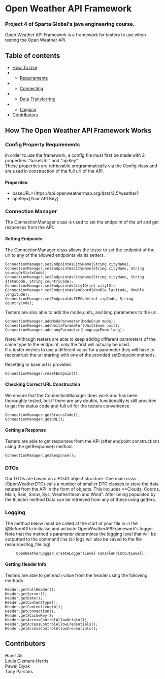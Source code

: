 # Open Weather API Framework

### Project 4 of Sparta Global's java engineering course.

Open Weather API Framework is a framework for testers to use when testing the Open Weather API.

## Table of contents
* [How To Use](#How-The-Open-Weather-API-Framework-Works)
*  - [Requirements](#Config-Property-Requirements)
*  - [Connecting](#Connection-Manager)
*  - [Data Transferring](#DTOs)
*  - [Logging](#Logging)
* [Contributors](#Contributors)


## How The Open Weather API Framework Works

### Config Property Requirements

In order to use the framework, a config file must first be made with 2 properties: "baseURL" and "apiKey" <br>
These properties are retrievable programmatically via the Config class and are used in construction of the full url of the API.
#### Properties:
- baseURL=Https://api.openweathermap.org/data/2.5/weather?
- apiKey=[Your API Key]

### Connection Manager

The ConnectionManager class is used to set the endpoint of the url and get responses from the API.

#### Setting Endpoints

The ConnectionManager class allows the tester to set the endpoint of the url to any of the allowed endpoints via its setters.


    ConnectionManager.setEndpointAsCityName(String cityName);
    ConnectionManager.setEndpointAsCityName(String cityName, String countyOrStateCode);
    ConnectionManager.setEndpointAsCityName(String cityName, String stateCode, String countryCode);
    ConnectionManager.setEndpointAsCityID(int cityID);
    ConnectionManager.setEndpointAsGeoCoord(double latitude, double longitude);
    ConnectionManager.setEndpointAsZIPCode(int zipCode, String countryCode);

Testers are also able to add the mode,units, and lang parameters to the url. <br>

    ConnectionManager.addModeParameter(ModeEnum mode);
    ConnectionManager.addUnitsParameter(UnitsEnum unit);
    ConnectionManager.addLangParameter(LanguageEnum lang);
Note: Although testers are able to keep adding different parameters of the same type to the endpoint, only the first will actually be used. <br>
If a tester wishes to use a different value for a parameter they will have to reconstruct the url starting with one of the provided setEndpoint methods.

Resetting to base url is provided.

    ConnectionManager.resetEndpoint();

#### Checking Correct URL Construction

We ensure that the ConnectionManager does work and has been thoroughly tested, but if there are any doubts, functionality is still provided to get the status code and full url for the testers convenience.

    ConnectionManager.getStatusCode();
    ConnectionManager.getURL();

#### Getting a Response
Testers are able to get responses from the API (after endpoint construction) using the getResponse() method.
  
    ConnectionManager.getResponse();

### DTOs

Our DTOs are based on a POJO object structure. One main class (OpenWeatherDTO) calls a number of smaller DTO classes to store the data retured from the API in the form of objects. This includes **Clouds, Coords, Main, Rain, Snow, Sys, WeatherIteam and Wind". After being populated by the Injector method Data can be retrieved from any of these using getters.

### Logging

The method below must be called at the start of your file in in the @BeforeAll to initialise and activate OpenWeatherAPIFramework's logger. Note that the method's parameter determines the logging level that will be outputted to the command line (all logs will also be saved to the file resources/log_file.log)

         OpenWeatherLogger.createLogger(Level ConsolePrintoutLevel);

#### Getting Header Info
Testers are able to get each value from the header using the following methods
    
    Header.getFullHeader();
    Header.getServer();
    Header.getDate();
    Header.getContentType();
    Header.getContentLength();
    Header.getConnection();
    Header.getXCacheKey();
    Header.getAccessControlAllowOrigin();
    Header.getAccessControlAllowCredentials();
    Header.getAccessControlAllowCredentials();
    
## Contributors
Hanif Ali<br>
Louis Clement-Harris<br>
Pawel Djyak<br>
Tony Parsons
